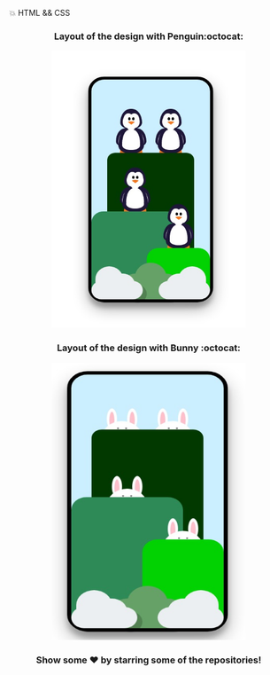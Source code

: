 
:boom: HTML &amp;&amp; CSS

<div align="center"Animation CSS :rocket:</div>

<div class="row" align="center">
  <h3>Layout of the design with Penguin:octocat:</h3>
  <img src="./images/Maquetacion.jpeg" width="350" height="500" />
</div>

<div class="row" align="center">
  <h3>Layout of the design with Bunny :octocat:</h3>
  <img src="./images/bunny.jpeg" width="350" height="500" />
</div>

### <div align="center"> Show some ❤️ by starring some of the repositories! </div>